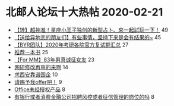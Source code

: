 # 北邮人论坛十大热帖 2020-02-21

- [【转】超神准！星座小王子独创的新型占卜、來一起試玩一下！](https://bbs.byr.cn/article/Constellations/326533) 49
- [【送给异地恋的朋友们】有些事情，坚持下来是会有结果的~](https://bbs.byr.cn/article/Feeling/3037681) 45
- [【BYR团队】2020年考研各院官方复试群汇总](https://bbs.byr.cn/article/AimGraduate/1180518) 27
- [推荐一本书](https://bbs.byr.cn/article/Talking/6184323) 25
- [【For MM】83年男真诚征女友](https://bbs.byr.cn/article/Friends/1949118) 23
- [网研修改再审的来啊](https://bbs.byr.cn/article/Paper/37448) 14
- [求西安靠谱国企](https://bbs.byr.cn/article/Job/2078186) 10
- [请赐予我offer吧！](https://bbs.byr.cn/article/GoAbroad/368912) 9
- [Office未经授权产品](https://bbs.byr.cn/article/Notebook/181069) 8
- [有银行或者消费金融公司招聘风控或者征信管理的岗位的吗](https://bbs.byr.cn/article/WorkLife/1140475) 8


